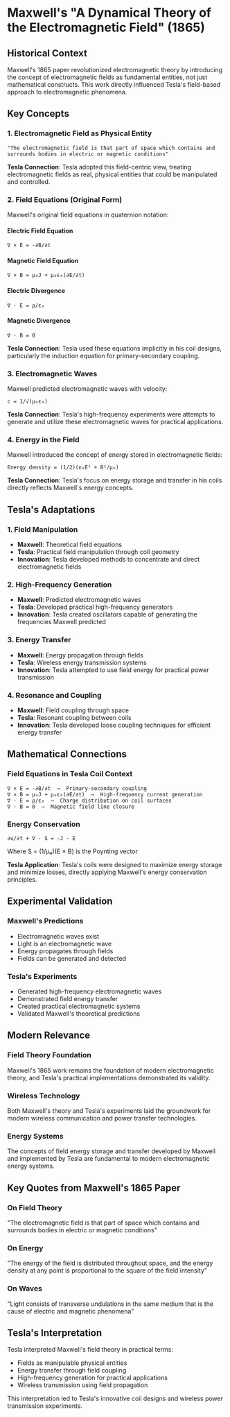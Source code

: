 # Maxwell's "A Dynamical Theory of the Electromagnetic Field" (1865)

## Historical Context
Maxwell's 1865 paper revolutionized electromagnetic theory by introducing the concept of electromagnetic fields as fundamental entities, not just mathematical constructs. This work directly influenced Tesla's field-based approach to electromagnetic phenomena.

## Key Concepts

### 1. Electromagnetic Field as Physical Entity
```
"The electromagnetic field is that part of space which contains and surrounds bodies in electric or magnetic conditions"
```

**Tesla Connection**: Tesla adopted this field-centric view, treating electromagnetic fields as real, physical entities that could be manipulated and controlled.

### 2. Field Equations (Original Form)
Maxwell's original field equations in quaternion notation:

#### Electric Field Equation
```
∇ × E = -∂B/∂t
```

#### Magnetic Field Equation  
```
∇ × B = μ₀J + μ₀ε₀(∂E/∂t)
```

#### Electric Divergence
```
∇ · E = ρ/ε₀
```

#### Magnetic Divergence
```
∇ · B = 0
```

**Tesla Connection**: Tesla used these equations implicitly in his coil designs, particularly the induction equation for primary-secondary coupling.

### 3. Electromagnetic Waves
Maxwell predicted electromagnetic waves with velocity:
```
c = 1/√(μ₀ε₀)
```

**Tesla Connection**: Tesla's high-frequency experiments were attempts to generate and utilize these electromagnetic waves for practical applications.

### 4. Energy in the Field
Maxwell introduced the concept of energy stored in electromagnetic fields:
```
Energy density = (1/2)(ε₀E² + B²/μ₀)
```

**Tesla Connection**: Tesla's focus on energy storage and transfer in his coils directly reflects Maxwell's energy concepts.

## Tesla's Adaptations

### 1. Field Manipulation
- **Maxwell**: Theoretical field equations
- **Tesla**: Practical field manipulation through coil geometry
- **Innovation**: Tesla developed methods to concentrate and direct electromagnetic fields

### 2. High-Frequency Generation
- **Maxwell**: Predicted electromagnetic waves
- **Tesla**: Developed practical high-frequency generators
- **Innovation**: Tesla created oscillators capable of generating the frequencies Maxwell predicted

### 3. Energy Transfer
- **Maxwell**: Energy propagation through fields
- **Tesla**: Wireless energy transmission systems
- **Innovation**: Tesla attempted to use field energy for practical power transmission

### 4. Resonance and Coupling
- **Maxwell**: Field coupling through space
- **Tesla**: Resonant coupling between coils
- **Innovation**: Tesla developed loose coupling techniques for efficient energy transfer

## Mathematical Connections

### Field Equations in Tesla Coil Context
```
∇ × E = -∂B/∂t  →  Primary-secondary coupling
∇ × B = μ₀J + μ₀ε₀(∂E/∂t)  →  High-frequency current generation
∇ · E = ρ/ε₀  →  Charge distribution on coil surfaces
∇ · B = 0  →  Magnetic field line closure
```

### Energy Conservation
```
∂u/∂t + ∇ · S = -J · E
```
Where S = (1/μ₀)(E × B) is the Poynting vector

**Tesla Application**: Tesla's coils were designed to maximize energy storage and minimize losses, directly applying Maxwell's energy conservation principles.

## Experimental Validation

### Maxwell's Predictions
- Electromagnetic waves exist
- Light is an electromagnetic wave
- Energy propagates through fields
- Fields can be generated and detected

### Tesla's Experiments
- Generated high-frequency electromagnetic waves
- Demonstrated field energy transfer
- Created practical electromagnetic systems
- Validated Maxwell's theoretical predictions

## Modern Relevance

### Field Theory Foundation
Maxwell's 1865 work remains the foundation of modern electromagnetic theory, and Tesla's practical implementations demonstrated its validity.

### Wireless Technology
Both Maxwell's theory and Tesla's experiments laid the groundwork for modern wireless communication and power transfer technologies.

### Energy Systems
The concepts of field energy storage and transfer developed by Maxwell and implemented by Tesla are fundamental to modern electromagnetic energy systems.

## Key Quotes from Maxwell's 1865 Paper

### On Field Theory
"The electromagnetic field is that part of space which contains and surrounds bodies in electric or magnetic conditions"

### On Energy
"The energy of the field is distributed throughout space, and the energy density at any point is proportional to the square of the field intensity"

### On Waves
"Light consists of transverse undulations in the same medium that is the cause of electric and magnetic phenomena"

## Tesla's Interpretation

Tesla interpreted Maxwell's field theory in practical terms:
- Fields as manipulable physical entities
- Energy transfer through field coupling
- High-frequency generation for practical applications
- Wireless transmission using field propagation

This interpretation led to Tesla's innovative coil designs and wireless power transmission experiments.
